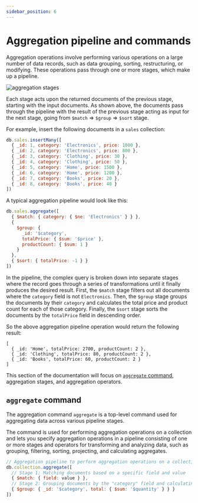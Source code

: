 ```yaml
---
sidebar_position: 6
---
```


# Aggregation pipeline and commands

Aggregation operations involve performing various operations on a large number of data records, such as data grouping, sorting, restructuring, or modifying.
These operations pass through one or more stages, which make up a pipeline.

![aggregation stages](/img/docs/aggregation-stages.jpg)

Each stage acts upon the returned documents of the previous stage, starting with the input documents.
As shown above, the documents pass through the pipeline with the result of the previous stage acting as input for the next stage, going from `$match` => `$group` => `$sort` stage.

For example, insert the following documents in a `sales` collection:

```js
db.sales.insertMany([
  { _id: 1, category: 'Electronics', price: 1000 },
  { _id: 2, category: 'Electronics', price: 800 },
  { _id: 3, category: 'Clothing', price: 30 },
  { _id: 4, category: 'Clothing', price: 50 },
  { _id: 5, category: 'Home', price: 1500 },
  { _id: 6, category: 'Home', price: 1200 },
  { _id: 7, category: 'Books', price: 20 },
  { _id: 8, category: 'Books', price: 40 }
])
```

A typical aggregation pipeline would look like this:

```js
db.sales.aggregate([
  { $match: { category: { $ne: 'Electronics' } } },
  {
    $group: {
      _id: '$category',
      totalPrice: { $sum: '$price' },
      productCount: { $sum: 1 }
    }
  },
  { $sort: { totalPrice: -1 } }
])
```

In the pipeline, the complex query is broken down into separate stages where the record goes through a series of transformations until it finally produces the desired result.
First, the `$match` stage filters out all documents where the `category` field is not `Electronics`.
Then, the `$group` stage groups the documents by their `category` and calculates the total price and product count for each of those category.
Finally, the `$sort` stage sorts the documents by the `totalPrice` field in descending order.

So the above aggregation pipeline operation would return the following result:

```json5
[
  { _id: 'Home', totalPrice: 2700, productCount: 2 },
  { _id: 'Clothing', totalPrice: 80, productCount: 2 },
  { _id: 'Books', totalPrice: 60, productCount: 2 }
]
```

This section of the documentation will focus on [`aggregate` command](#aggregate-command), aggregation stages, and aggregation operators.

## `aggregate` command

The aggregation command `aggregate` is a top-level command used for aggregating data across various pipeline stages.

The command is used for performing aggregation operations on a collection and lets you specify aggregation operations in a pipeline consisting of one or more stages and operators for transforming and analyzing data, such as grouping, filtering, sorting, projecting, and calculating aggregates.

```js
// Aggregation pipeline to perform aggregation operations on a collection
db.collection.aggregate([
  // Stage 1: Matching documents based on a specific field and value
  { $match: { field: value } },
  // Stage 2: Grouping documents by the "category" field and calculating the sum of the "quantity" field
  { $group: { _id: '$category', total: { $sum: '$quantity' } } }
])
```
